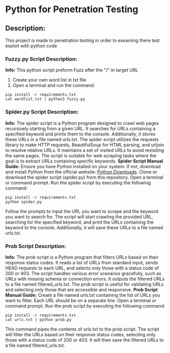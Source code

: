 # Python for Penetration Testing
## Description:
  This project is made to penetration testing in order to exeaming there test exploit with python code 
### Fuzzy.py Script Description:
**Info:**
This python script preform Fuzz after the "/" in target URL
1. Create your own word list in txt file 
2. Open a terminal and run the command:
```
pip install -r requirements.txt
cat wordlist.txt | python3 fuzzy.py
```
### Spider.py Script Description:
**Info:**
The spider script is a Python program designed to crawl web pages recursively starting from a given URL. It searches for URLs containing a specified keyword and prints them to the console. Additionally, it stores these URLs in a file named urls.txt. The spider script utilizes the requests library to make HTTP requests, BeautifulSoup for HTML parsing, and urljoin to resolve relative URLs. It maintains a set of visited URLs to avoid revisiting the same pages. The script is suitable for web scraping tasks where the goal is to extract URLs containing specific keywords.
**Spider Script Manual Guide:**
Ensure you have Python installed on your system. If not, download and install Python from the official website: [Python Downloads](https://www.python.org/downloads/).
Clone or download the spider script (spider.py) from this repository.
Open a terminal or command prompt.
Run the spider script by executing the following command:
```
pip install -r requirements.txt
python spider.py
```
Follow the prompts to input the URL you want to scrape and the keyword you want to search for.
The script will start crawling the provided URL, searching for the specified keyword, and print the URLs containing the keyword to the console. Additionally, it will save these URLs to a file named urls.txt.

### Prob Script Description:
**Info:**
The prob script is a Python program that filters URLs based on their response status codes. It reads a list of URLs from standard input, sends HEAD requests to each URL, and selects only those with a status code of 200 or 403. The script handles various error scenarios gracefully, such as URLs with missing schema or connection errors. It outputs the filtered URLs to a file named filtered_urls.txt. The prob script is useful for validating URLs and selecting only those that are accessible and responsive.
**Prob Script Manual Guide:**
Create a file named urls.txt containing the list of URLs you want to filter. Each URL should be on a separate line.
Open a terminal or command prompt.
Run the prob script by executing the following command:
```
pip install -r requirements.txt
cat urls.txt | python prob.py
```
This command pipes the contents of urls.txt to the prob script.
The script will filter the URLs based on their response status codes, selecting only those with a status code of 200 or 403. It will then save the filtered URLs to a file named filtered_urls.txt.
